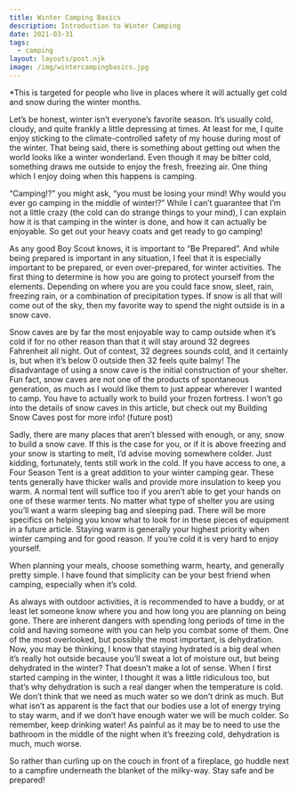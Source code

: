 ```yaml
---
title: Winter Camping Basics
description: Introduction to Winter Camping
date: 2021-03-31
tags:
  - camping
layout: layouts/post.njk
image: /img/wintercampingbasics.jpg
---
```


*This is targeted for people who live in places where it will actually get cold and snow during the winter months.

Let’s be honest, winter isn’t everyone’s favorite season. It’s usually cold, cloudy, and quite frankly a little depressing at times. At least for me, I quite enjoy sticking to the climate-controlled safety of my house during most of the winter.  That being said, there is something about getting out when the world looks like a winter wonderland. Even though it may be bitter cold, something draws me outside to enjoy the fresh, freezing air. One thing which I enjoy doing when this happens is camping.

“Camping!?” you might ask, “you must be losing your mind! Why would you ever go camping in the middle of winter!?”  While I can’t guarantee that I’m not a little crazy (the cold can do strange things to your mind),  I can explain how it is that camping in the winter is done, and how it can actually be enjoyable. So get out your heavy coats and get ready to go camping!

As any good Boy Scout knows, it is important to “Be Prepared”. And while being prepared is important in any situation, I feel that it is especially important to be prepared, or even over-prepared, for winter activities. The first thing to determine is how you are going to protect yourself from the elements. Depending on where you are you could face snow, sleet, rain, freezing rain, or a combination of precipitation types. If snow is all that will come out of the sky, then my favorite way to spend the night outside is in a snow cave.

Snow caves are by far the most enjoyable way to camp outside when it’s cold if for no other reason than that it will stay around 32 degrees Fahrenheit all night. Out of context, 32 degrees sounds cold, and it certainly is, but when it’s below 0 outside then 32 feels quite balmy! The disadvantage of using a snow cave is the initial construction of your shelter. Fun fact, snow caves are not one of the products of spontaneous generation, as much as I would like them to just appear wherever I wanted to camp. You have to actually work to build your frozen fortress. I won’t go into the details of snow caves in this article, but check out my Building Snow Caves post for more info! (future post)

Sadly, there are many places that aren’t blessed with enough, or any, snow to build a snow cave. If this is the case for you, or if it is above freezing and your snow is starting to melt, I’d advise moving somewhere colder. Just kidding, fortunately, tents still work in the cold. If you have access to one, a Four Season Tent is a great addition to your winter camping gear. These tents generally have thicker walls and provide more insulation to keep you warm. A normal tent will suffice too if you aren’t able to get your hands on one of these warmer tents.
No matter what type of shelter you are using you’ll want a warm sleeping bag and sleeping pad. There will be more specifics on helping you know what to look for in these pieces of equipment in a future article. Staying warm is generally your highest priority when winter camping and for good reason. If you’re cold it is very hard to enjoy yourself.

When planning your meals, choose something warm, hearty, and generally pretty simple. I have found that simplicity can be your best friend when camping, especially when it’s cold. 

As always with outdoor activities, it is recommended to have a buddy, or at least let someone know where you and how long you are planning on being gone. There are inherent dangers with spending long periods of time in the cold and having someone with you can help you combat some of them. One of the most overlooked, but possibly the most important, is dehydration. Now, you may be thinking, I know that staying hydrated is a big deal when it’s really hot outside because you’ll sweat a lot of moisture out, but being dehydrated in the winter?  That doesn’t make a lot of sense. When I first started camping in the winter, I thought it was a little ridiculous too, but that’s why dehydration is such a real danger when the temperature is cold. We don’t think that we need as much water so we don’t drink as much. But what isn’t as apparent is the fact that our bodies use a lot of energy trying to stay warm, and if we don’t have enough water we will be much colder. So remember, keep drinking water! As painful as it may be to need to use the bathroom in the middle of the night when it’s freezing cold, dehydration is much, much worse.

So rather than curling up on the couch in front of a fireplace, go huddle next to a campfire underneath the blanket of the milky-way. Stay safe and be prepared!
